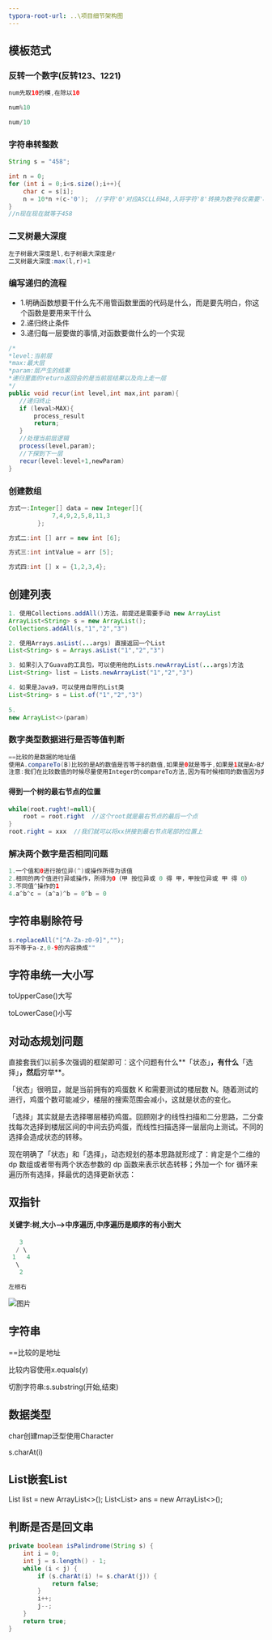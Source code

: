 ```yaml
---
typora-root-url: ..\项目细节架构图
---
```


## 模板范式

### 反转一个数字(反转123、1221)

```java
num先取10的模,在除以10 

num%10

num/10
```

### 字符串转整数

```java
String s = "458";

int n = 0;
for (int i = 0;i<s.size();i++){
    char c = s[i];
    n = 10*n +(c-'0');  //字符'0'对应ASCLL码48,入将字符'8'转换为数子8仅需要'8'-'0' ==>8  
}
//n现在现在就等于458
```

### 二叉树最大深度

```java
左子树最大深度是l,右子树最大深度是r
二叉树最大深度:max(l,r)+1
```

### 编写递归的流程

- 1.明确函数想要干什么先不用管函数里面的代码是什么，而是要先明白，你这个函数是要用来干什么 
- 2.递归终止条件
- 3.递归每一层要做的事情,对函数要做什么的一个实现

 ```java
/*
*level:当前层
*max:最大层
*param:层产生的结果
*递归里面的return返回会的是当前层结果以及向上走一层
*/
public void recur(int level,int max,int param){
    //递归终止
    if (leval>MAX){
        process_result 
        return; 
    }
    //处理当前层逻辑
    process(level,param);
    //下探到下一层
    recur(level:level+1,newParam) 
}
 ```

### 创建数组

```java
方式一:Integer[] data = new Integer[]{
            7,4,9,2,5,8,11,3
        };

方式二:int [] arr = new int [6];

方式三:int intValue = arr [5];

方式四:int [] x = {1,2,3,4};
```

## 创建列表

```java
1. 使用Collections.addAll()方法，前提还是需要手动 new ArrayList
ArrayList<String> s = new ArrayList();
Collections.addAll(s,"1","2","3")

2. 使用Arrays.asList(...args) 直接返回一个List
List<String> s = Arrays.asList("1","2","3")

3. 如果引入了Guava的工具包，可以使用他的Lists.newArrayList(...args)方法
List<String> list = Lists.newArrayList("1","2","3")

4. 如果是Java9，可以使用自带的List类
List<String> s = List.of("1","2","3")
    
5.
new ArrayList<>(param)

```



### 数字类型数据进行是否等值判断

```java
==比较的是数据的地址值 
使用A.compareTo(B)比较的是A的数值是否等于B的数值,如果是0就是等于,如果是1就是A>B大于,如果是-1就是A<B小于
注意:我们在比较数值的时候尽量使用Integer的compareTo方法,因为有时候相同的数值因为类型转换的原因地址值可能不相同
```

#### 得到一个树的最右节点的位置

```java
while(root.rught!=null){
    root = root.right  //这个root就是最右节点的最后一个点
}
root.right = xxx  //我们就可以将xx拼接到最右节点尾部的位置上
```

### 解决两个数字是否相同问题

```java
1.一个值和0进行按位异(^)或操作所得为该值
2.相同的两个值进行异或操作，所得为0（甲 按位异或 0 得 甲，甲按位异或 甲 得 0）
3.不同值^操作的1
4.a^b^c = (a^a)^b = 0^b = 0
```

## 字符串剔除符号

```java
s.replaceAll("[^A-Za-z0-9]",""); 
将不等于a-z,0-9的内容换成""
```

## 字符串统一大小写

toUpperCase()大写

toLowerCase()小写

## 对动态规划问题

直接套我们以前多次强调的框架即可：这个问题有什么**「状态」**，有什么**「选择」**，然后**穷举**。

「状态」很明显，就是当前拥有的鸡蛋数 K 和需要测试的楼层数 N。随着测试的进行，鸡蛋个数可能减少，楼层的搜索范围会减小，这就是状态的变化。

「选择」其实就是去选择哪层楼扔鸡蛋。回顾刚才的线性扫描和二分思路，二分查找每次选择到楼层区间的中间去扔鸡蛋，而线性扫描选择一层层向上测试。不同的选择会造成状态的转移。

现在明确了「状态」和「选择」，动态规划的基本思路就形成了：肯定是个二维的 dp 数组或者带有两个状态参数的 dp 函数来表示状态转移；外加一个 for 循环来遍历所有选择，择最优的选择更新状态：

## 双指针

#### 关键字:树,大小-->中序遍历,中序遍历是顺序的有小到大

```java
   3
  / \
 1   4
  \
   2

左根右
```

![图片](https://mmbiz.qpic.cn/mmbiz_png/ciaqDnJprwv4w2BfmNFmwCIdqBMeNmtQN8xuDurmOzThOC7t1aJuuianMEvIEIlJRDvJ92dK6OOfNpRKvzUsRkKA/640?wx_fmt=png&tp=webp&wxfrom=5&wx_lazy=1&wx_co=1) 

## 字符串

==比较的是地址

比较内容使用x.equals(y)

切割字符串:s.substring(开始,结束)

## 数据类型

char创建map泛型使用Character

s.charAt(i)

## List嵌套List

List<String> list = new ArrayList<>();
List<List<String>> ans = new ArrayList<>();

## 判断是否是回文串

```java
private boolean isPalindrome(String s) {
    int i = 0;
    int j = s.length() - 1;
    while (i < j) {
        if (s.charAt(i) != s.charAt(j)) {
            return false;
        }
        i++;
        j--;
    }
    return true;
}
```

